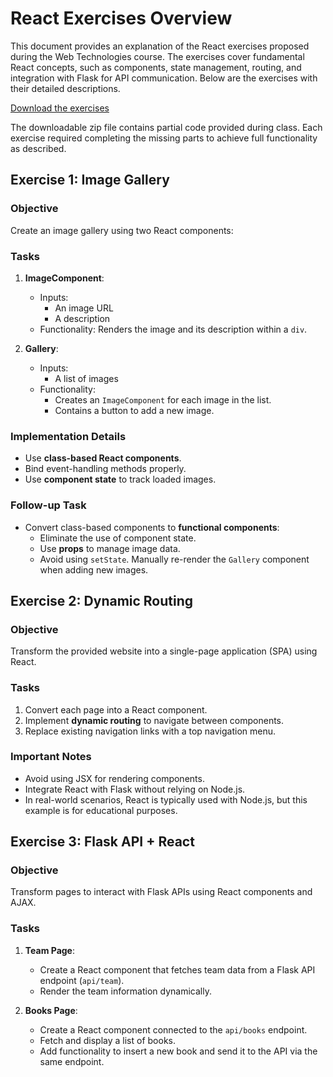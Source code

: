 # React Exercises Overview

This document provides an explanation of the React exercises proposed during the Web Technologies course. The exercises cover fundamental React concepts, such as components, state management, routing, and integration with Flask for API communication. Below are the exercises with their detailed descriptions.

[Download the exercises](../mnt/data/08.React.zip)

The downloadable zip file contains partial code provided during class. Each exercise required completing the missing parts to achieve full functionality as described.

## Exercise 1: Image Gallery

### Objective
Create an image gallery using two React components:

### Tasks
1. **ImageComponent**: 
   - Inputs: 
     - An image URL
     - A description
   - Functionality: Renders the image and its description within a `div`.

2. **Gallery**:
   - Inputs: 
     - A list of images
   - Functionality:
     - Creates an `ImageComponent` for each image in the list.
     - Contains a button to add a new image.

### Implementation Details
- Use **class-based React components**.
- Bind event-handling methods properly.
- Use **component state** to track loaded images.

### Follow-up Task
- Convert class-based components to **functional components**:
  - Eliminate the use of component state.
  - Use **props** to manage image data.
  - Avoid using `setState`. Manually re-render the `Gallery` component when adding new images.

## Exercise 2: Dynamic Routing

### Objective
Transform the provided website into a single-page application (SPA) using React.

### Tasks
1. Convert each page into a React component.
2. Implement **dynamic routing** to navigate between components.
3. Replace existing navigation links with a top navigation menu.

### Important Notes
- Avoid using JSX for rendering components.
- Integrate React with Flask without relying on Node.js.
- In real-world scenarios, React is typically used with Node.js, but this example is for educational purposes.

## Exercise 3: Flask API + React

### Objective
Transform pages to interact with Flask APIs using React components and AJAX.

### Tasks
1. **Team Page**:
   - Create a React component that fetches team data from a Flask API endpoint (`api/team`).
   - Render the team information dynamically.

2. **Books Page**:
   - Create a React component connected to the `api/books` endpoint.
   - Fetch and display a list of books.
   - Add functionality to insert a new book and send it to the API via the same endpoint.



